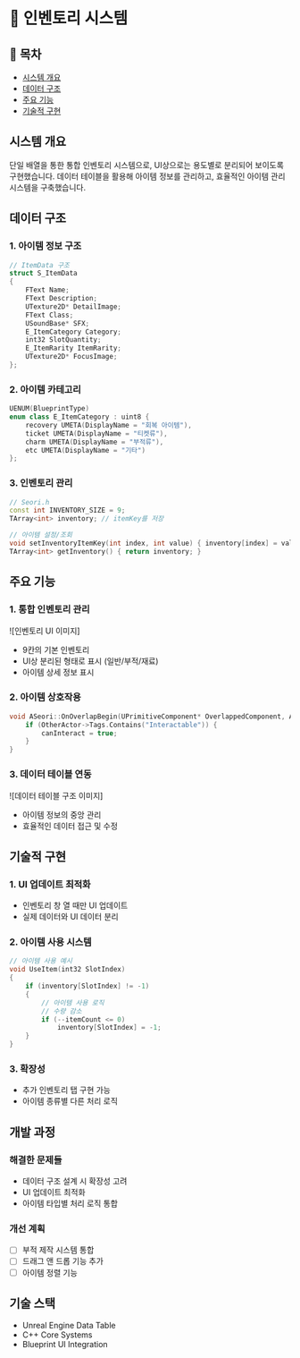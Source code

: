 # 🎒 인벤토리 시스템

## 📝 목차
- [시스템 개요](#시스템-개요)
- [데이터 구조](#데이터-구조)
- [주요 기능](#주요-기능)
- [기술적 구현](#기술적-구현)

## 시스템 개요
단일 배열을 통한 통합 인벤토리 시스템으로, UI상으로는 용도별로 분리되어 보이도록 구현했습니다. 데이터 테이블을 활용해 아이템 정보를 관리하고, 효율적인 아이템 관리 시스템을 구축했습니다.

## 데이터 구조
### 1. 아이템 정보 구조
```cpp
// ItemData 구조
struct S_ItemData
{
    FText Name;
    FText Description;
    UTexture2D* DetailImage;
    FText Class;
    USoundBase* SFX;
    E_ItemCategory Category;
    int32 SlotQuantity;
    E_ItemRarity ItemRarity;
    UTexture2D* FocusImage;
};
```

### 2. 아이템 카테고리
```cpp
UENUM(BlueprintType)
enum class E_ItemCategory : uint8 {
    recovery UMETA(DisplayName = "회복 아이템"),
    ticket UMETA(DisplayName = "티켓류"),
    charm UMETA(DisplayName = "부적류"),
    etc UMETA(DisplayName = "기타")
};
```

### 3. 인벤토리 관리
```cpp
// Seori.h
const int INVENTORY_SIZE = 9;
TArray<int> inventory; // itemKey를 저장

// 아이템 설정/조회
void setInventoryItemKey(int index, int value) { inventory[index] = value; }
TArray<int> getInventory() { return inventory; }
```

## 주요 기능
### 1. 통합 인벤토리 관리
![인벤토리 UI 이미지]
- 9칸의 기본 인벤토리
- UI상 분리된 형태로 표시 (일반/부적/재료)
- 아이템 상세 정보 표시

### 2. 아이템 상호작용
```cpp
void ASeori::OnOverlapBegin(UPrimitiveComponent* OverlappedComponent, AActor* OtherActor, UPrimitiveComponent* OtherComp, int32 OtherBodyIndex, bool bFromSweep, const FHitResult& SweepResult) {
    if (OtherActor->Tags.Contains("Interactable")) {
        canInteract = true;
    }
}
```

### 3. 데이터 테이블 연동
![데이터 테이블 구조 이미지]
- 아이템 정보의 중앙 관리
- 효율적인 데이터 접근 및 수정

## 기술적 구현
### 1. UI 업데이트 최적화
- 인벤토리 창 열 때만 UI 업데이트
- 실제 데이터와 UI 데이터 분리

### 2. 아이템 사용 시스템
```cpp
// 아이템 사용 예시
void UseItem(int32 SlotIndex)
{
    if (inventory[SlotIndex] != -1)
    {
        // 아이템 사용 로직
        // 수량 감소
        if (--itemCount <= 0)
            inventory[SlotIndex] = -1;
    }
}
```

### 3. 확장성
- 추가 인벤토리 탭 구현 가능
- 아이템 종류별 다른 처리 로직

## 개발 과정
### 해결한 문제들
- 데이터 구조 설계 시 확장성 고려
- UI 업데이트 최적화
- 아이템 타입별 처리 로직 통합

### 개선 계획
- [ ] 부적 제작 시스템 통합
- [ ] 드래그 앤 드롭 기능 추가
- [ ] 아이템 정렬 기능

## 기술 스택
- Unreal Engine Data Table
- C++ Core Systems
- Blueprint UI Integration

